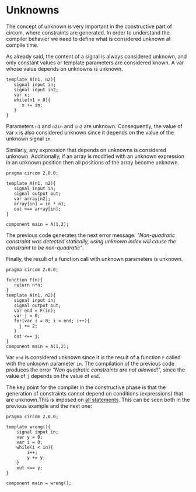 # Unknowns

The concept of unknown is very important in the constructive part of circom, where constraints are generated. In order to understand the compiler behavior we need to define what is considered unknown at compile time.

As already said, the content of a signal is always considered unknown, and only constant values or template parameters are considered known. A var whose value depends on unknowns is unknown. 

```text
template A(n1, n2){
   signal input in;
   signal input in2;
   var x;
   while(n1 > 0){
      x += in;
   }
}
```

Parameters `n1` and `n2in` and `in2` are unknown. Consequently, the value of var `x` is also considered unknown since it depends on the value of the unknown signal `in`. 

Similarly, any expression that depends on unknowns is considered unknown. Additionally, if an array is modified with an unknown expression in an unknown position then all positions of the array become unknown. 

```text
pragma circom 2.0.0;

template A(n1, n2){
   signal input in;
   signal output out;
   var array[n2];
   array[in] = in * n1;
   out <== array[in];
}

component main = A(1,2);
```

The previous code generates the next error message: _"Non-quadratic constraint was detected statically, using unknown index will cause the constraint to be non-quadratic"_.

Finally, the result of a function call with unknown parameters is unknown.

```text
pragma circom 2.0.0;

function F(n){
   return n*n;
}
template A(n1, n2){
   signal input in;
   signal output out;
   var end = F(in);
   var j = 0;
   for(var i = 0; i < end; i++){
   	 j += 2;
   }
   out <== j;
}
component main = A(1,2);
```

Var `end` is considered unknown since it is the result of a function `F` called with the unknown parameter `in`. The compilation of the previous code produces the error _"Non quadratic constraints are not allowed!_", since the value of `j` depends on the value of `end`. 

The key point for the compiler in the constructive phase is that the generation of constraints cannot depend on conditions \(expressions\) that are unknown.This is imposed on [all statements](/circom-language/control-flow). This can be seen both in the previous example and the next one:

```text
pragma circom 2.0.0;

template wrong(){
    signal input in;
    var y = 0;
    var i = 0;
    while(i < in){
        i++;
        y += y;
    }
    out <== y;
}

component main = wrong();
```

